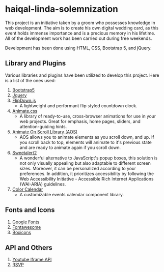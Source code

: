 # haiqal-linda-solemnization
This project is an initiative taken by a groom who possesses knowledge in web development. The aim is to create his own digital wedding card, as this event holds immense importance and is a precious memory in his lifetime. All of the development work has been carried out during free weekends.

Development has been done using HTML, CSS, Bootstrap 5, and jQuery.


## Library and Plugins 
Various libraries and plugins have been utilized to develop this project. Here is a list of the ones used:
 1. [Bootstrap5](https://getbootstrap.com/docs/5.0/getting-started/introduction/)
2. [Jquery](https://jquery.com/)
3. [FlipDown.js](https://github.com/PButcher/flipdown)
    - A lightweight and performant flip styled countdown clock.
4. [Animate.css](https://animate.style/)
   - A library of ready-to-use, cross-browser animations for use in your web projects. Great for emphasis, home pages, sliders, and attention-guiding hints.
5. [Animate On Scroll Library (AOS)](https://michalsnik.github.io/aos/) 
   - AOS allows you to animate elements as you scroll down, and up. If you scroll back to top, elements will animate to it's previous state and are ready to animate again if you scroll down.
6. [Sweetalert2](https://sweetalert2.github.io/) 
   - A wonderful alternative to JavaScript's popup boxes, this solution is not only visually appealing but also adaptable to different screen sizes. Moreover, it can be personalized according to your preferences. In addition, it prioritizes accessibility by following the Web Accessibility Initiative - Accessible Rich Internet Applications (WAI-ARIA) guidelines.
7. [Color Calendar](https://github.com/PawanKolhe/color-calendar)
    - A customizable events calendar component library.
   
## Fonts and Icons
1. [Google Fonts](https://fonts.google.com/)
2. [Fontawesome](https://fontawesome.com/)
3. [Boxicons](https://boxicons.com/)

## API and Others
1. [Youtube Iframe API](https://developers.google.com/youtube/iframe_api_reference)
2. [RSVP](https://www.jotform.com/)